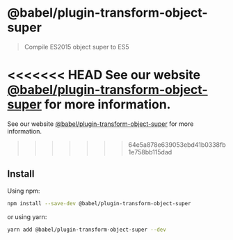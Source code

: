# @babel/plugin-transform-object-super

> Compile ES2015 object super to ES5

<<<<<<< HEAD
See our website [@babel/plugin-transform-object-super](https://babeljs.io/docs/en/next/babel-plugin-transform-object-super.html) for more information.
=======
See our website [@babel/plugin-transform-object-super](https://babeljs.io/docs/en/babel-plugin-transform-object-super) for more information.
>>>>>>> 64e5a878e639053ebd41b0338fb1e758bb115dad

## Install

Using npm:

```sh
npm install --save-dev @babel/plugin-transform-object-super
```

or using yarn:

```sh
yarn add @babel/plugin-transform-object-super --dev
```
